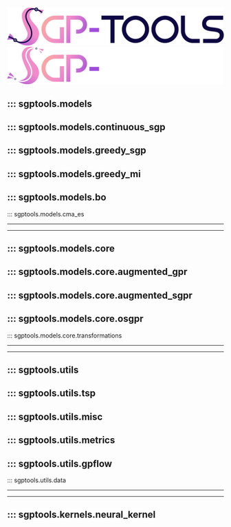 ![Image title](assets/SGP-Tools.png#only-light)
![Image title](assets/logo_dark.png#only-dark)

::: sgptools.models
---
::: sgptools.models.continuous_sgp
---
::: sgptools.models.greedy_sgp
---
::: sgptools.models.greedy_mi
---
::: sgptools.models.bo
---
::: sgptools.models.cma_es
____________________________________________________________________________________________________________________________________________________________
---
::: sgptools.models.core
--- 
::: sgptools.models.core.augmented_gpr
---
::: sgptools.models.core.augmented_sgpr
---
::: sgptools.models.core.osgpr
---
::: sgptools.models.core.transformations
____________________________________________________________________________________________________________________________________________________________
---
::: sgptools.utils
---
::: sgptools.utils.tsp
---
::: sgptools.utils.misc
---
::: sgptools.utils.metrics
---
::: sgptools.utils.gpflow
---
::: sgptools.utils.data
____________________________________________________________________________________________________________________________________________________________
---
::: sgptools.kernels.neural_kernel
---
